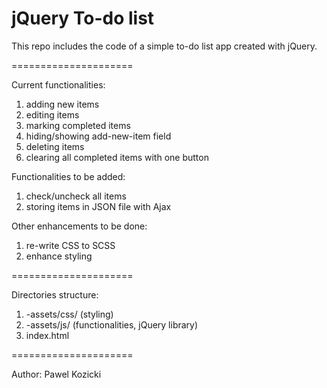 # jQuery To-do list


This repo includes the code of a simple to-do list app created with jQuery.

=====================

Current functionalities:
1. adding new items
2. editing items
3. marking completed items
4. hiding/showing add-new-item field
5. deleting items
6. clearing all completed items with one button


Functionalities to be added:
1. check/uncheck all items
2. storing items in JSON file with Ajax


Other enhancements to be done:
1. re-write CSS to SCSS
2. enhance styling

=====================

Directories structure:

1. -assets/css/ (styling)
2. -assets/js/ (functionalities, jQuery library)
3. index.html

=====================

Author: Pawel Kozicki